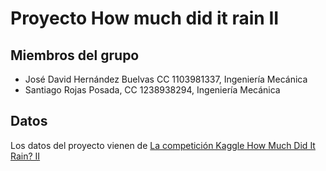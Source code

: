 # Proyecto How much did it rain II

## Miembros del grupo

- José David Hernández Buelvas CC 1103981337, Ingeniería Mecánica
- Santiago Rojas Posada, CC 1238938294, Ingeniería Mecánica

## Datos


Los datos del proyecto vienen de [La competición Kaggle How Much Did It Rain? II](https://www.kaggle.com/competitions/how-much-did-it-rain-ii/data)
